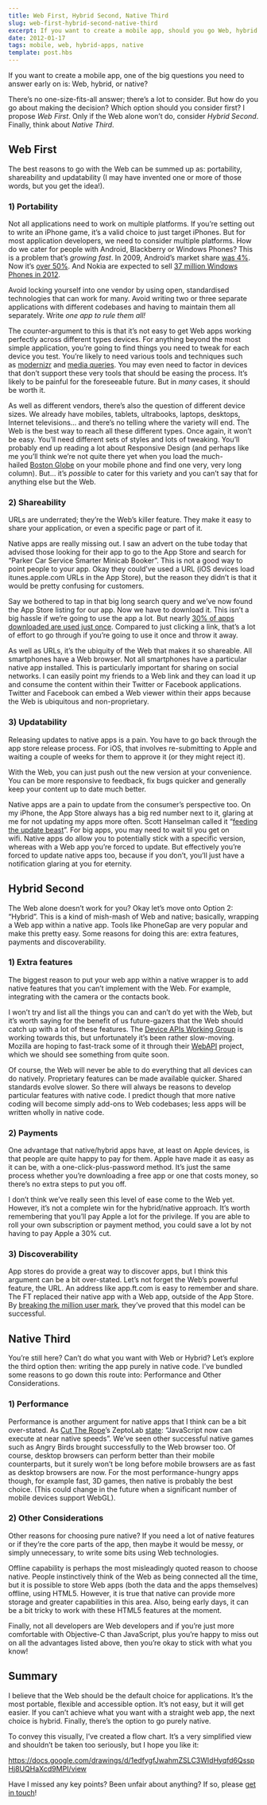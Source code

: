 ```yaml
---
title: Web First, Hybrid Second, Native Third
slug: web-first-hybrid-second-native-third
excerpt: If you want to create a mobile app, should you go Web, hybrid or native? Here's what I propose... 
date: 2012-01-17
tags: mobile, web, hybrid-apps, native
template: post.hbs
---
```


If you want to create a mobile app, one of the big questions you need to
answer early on is: Web, hybrid, or native?

There’s no one-size-fits-all answer; there’s a lot to consider. But how
do you go about making the decision? Which option should you consider
first? I propose *Web First*. Only if the Web alone won’t do,
consider *Hybrid Second*. Finally, think about *Native Third*.

## Web First

The best reasons to go with the Web can be summed up as: portability,
shareability and updatability (I may have invented one or more of those
words, but you get the idea!).

### 1) Portability

Not all applications need to work on multiple platforms. If you’re
setting out to write an iPhone game, it’s a valid choice to just target
iPhones. But for most application developers, we need to consider
multiple platforms. How do we cater for people with Android, Blackberry
or Windows Phones? This is a problem that’s *growing fast*. In 2009,
Android’s market share [was
4%](http://en.wikipedia.org/wiki/Smartphone#Market_share). Now
it’s [over
50%](http://articles.businessinsider.com/2011-11-15/tech/30400455_1_ios-iphone-smartphone-market).
And Nokia are expected to sell [37 million Windows Phones in
2012](http://www.techspot.com/vb/topic176086.html). 

Avoid locking yourself into one vendor by using open, standardised
technologies that can work for many. Avoid writing two or three separate
applications with different codebases and having to maintain them all
separately. Write *one app to rule them all!*

The counter-argument to this is that it’s not easy to get Web apps
working perfectly across different types devices. For anything beyond
the most simple application, you’re going to find things you need to
tweak for each device you test. You’re likely to need various tools and
techniques such as [modernizr](http://www.modernizr.com/) and [media
queries](http://www.w3.org/TR/css3-mediaqueries/). You may even need to
factor in devices that don’t support these very tools that should be
easing the process. It’s likely to be painful for the foreseeable
future. But in *many* cases, it should be worth it.

As well as different vendors, there’s also the question of different
device sizes. We already have mobiles, tablets, ultrabooks, laptops,
desktops, Internet televisions… and there’s no telling where the variety
will end. The Web is the best way to reach all these different types.
Once again, it won’t be easy. You’ll need different sets of styles and
lots of tweaking. You’ll probably end up reading a lot about Responsive
Design (and perhaps like me you’ll think we’re not quite there yet when
you load the much-hailed [Boston Globe](http://bostonglobe.com/) on your
mobile phone and find one very, very long column). But… it’s *possible*
to cater for this variety and you can’t say that for anything else but
the Web.

### 2) Shareability

URLs are underrated; they’re the Web’s killer feature. They make it easy
to share your application, or even a specific page or part of it.

Native apps are really missing out. I saw an advert on the tube today
that advised those looking for their app to go to the App Store and
search for “Parker Car Service Smarter Minicab Booker”. This is not a
good way to point people to your app. Okay they could’ve used a URL (iOS
devices load itunes.apple.com URLs in the App Store), but the reason
they didn’t is that it would be pretty confusing for customers.

Say we bothered to tap in that big long search query and we’ve now found
the App Store listing for our app. Now we have to download it. This
isn’t a big hassle if we’re going to use the app a lot. But nearly [30%
of apps downloaded are used just
once](http://gigaom.com/2011/02/01/people-download-lots-of-apps-but-many-get-discarded/).
Compared to just clicking a link, that’s a lot of effort to go through
if you’re going to use it once and throw it away.

As well as URLs, it’s the ubiquity of the Web that makes it so
shareable. All smartphones have a Web browser. Not all smartphones have
a particular native app installed. This is particularly important for
sharing on social networks. I can easily point my friends to a Web link
and they can load it up and consume the content within their Twitter or
Facebook applications. Twitter and Facebook can embed a Web viewer
within their apps because the Web is ubiquitous and non-proprietary.

### 3) Updatability

Releasing updates to native apps is a pain. You have to go back through
the app store release process. For iOS, that involves re-submitting to
Apple and waiting a couple of weeks for them to approve it (or they
might reject it).

With the Web, you can just push out the new version at your convenience.
You can be more responsive to feedback, fix bugs quicker and generally
keep your content up to date much better.

Native apps are a pain to update from the consumer’s perspective too. On
my iPhone, the App Store always has a big red number next to it, glaring
at me for not updating my apps more often. Scott Hanselman called it
“[feeding the update
beast](http://www.hanselman.com/blog/AppsAreTooMuchLike1990sCDROMsAndNotEnoughLikeTheWeb.aspx#a579d5c5e-2daf-49a2-b22a-4a0bcbb5a24e)”.
For big apps, you may need to wait til you get on wifi. Native apps do
allow you to potentially stick with a specific version, whereas with a
Web app you’re forced to update. But effectively you’re forced to update
native apps too, because if you don’t, you’ll just have a notification
glaring at you for eternity.

## Hybrid Second

The Web alone doesn’t work for you? Okay let’s move onto Option 2:
“Hybrid”. This is a kind of mish-mash of Web and native; basically,
wrapping a Web app within a native app. Tools like PhoneGap are very
popular and make this pretty easy. Some reasons for doing this are:
extra features, payments and discoverability.

### 1) Extra features

The biggest reason to put your web app within a native wrapper is to add
native features that you can’t implement with the Web. For example,
integrating with the camera or the contacts book. 

I won’t try and list all the things you can and can’t do yet with the
Web, but it’s worth saying for the benefit of us future-gazers that the
Web should catch up with a lot of these features. The [Device APIs
Working Group](http://www.w3.org/2009/dap/) is working towards this, but
unfortunately it’s been rather slow-moving. Mozilla are hoping to
fast-track some of it through
their [WebAPI](https://wiki.mozilla.org/WebAPI) project, which we should
see something from quite soon.

Of course, the Web will never be able to do everything that all devices
can do natively. Proprietary features can be made available quicker.
Shared standards evolve slower. So there will always be reasons to
develop particular features with native code. I predict though that more
native coding will become simply add-ons to Web codebases; less apps
will be written wholly in native code.

### 2) Payments

One advantage that native/hybrid apps have, at least on Apple devices,
is that people are quite happy to pay for them. Apple have made it as
easy as it can be, with a one-click-plus-password method. It’s just the
same process whether you’re downloading a free app or one that costs
money, so there’s no extra steps to put you off.

I don’t think we’ve really seen this level of ease come to the Web yet.
However, it’s not a complete win for the hybrid/native approach. It’s
worth remembering that you’ll pay Apple a lot for the privilege. If you
are able to roll your own subscription or payment method, you could save
a lot by not having to pay Apple a 30% cut.

### 3) Discoverability

App stores do provide a great way to discover apps, but I think this
argument can be a bit over-stated. Let’s not forget the Web’s powerful
feature, the URL. An address like app.ft.com is easy to remember and
share. The FT replaced their native app with a Web app, outside of the
App Store. By [breaking the million user
mark](http://www.google.co.uk/url?sa=t&rct=j&q=ft%20million%20app&source=web&cd=2&ved=0CCgQFjAB&url=http%3A%2F%2Faboutus.ft.com%2F2011%2F11%2F18%2Fft-web-app-registers-one-million-users%2F&ei=QLkVT87ROIrtOZbSiYwB&usg=AFQjCNH8BSvef6E7ptab87dhKrn09P8y8A),
they’ve proved that this model can be successful.

## Native Third

You’re still here? Can’t do what you want with Web or Hybrid? Let’s
explore the third option then: writing the app purely in native code.
I’ve bundled some reasons to go down this route into: Performance and
Other Considerations.

### 1) Performance

Performance is another argument for native apps that I think can be a
bit over-stated. As [Cut The Rope](http://www.cuttherope.ie/)’s
ZeptoLab [state](http://www.cuttherope.ie/dev/): “JavaScript now can
execute at near native speeds”. We’ve seen other successful native games
such as Angry Birds brought successfully to the Web browser too. Of
course, desktop browsers can perform better than their mobile
counterparts, but it surely won’t be long before mobile browsers are as
fast as desktop browsers are now. For the most performance-hungry apps
though, for example fast, 3D games, then native is probably the best
choice. (This could change in the future when a significant number of
mobile devices support WebGL).

### 2) Other Considerations

Other reasons for choosing pure native? If you need a lot of native
features or if they’re the core parts of the app, then maybe it would be
messy, or simply unnecessary, to write some bits using Web technologies.

Offline capability is perhaps the most misleadingly quoted reason to
choose native. People instinctively think of the Web as being connected
all the time, but it is possible to store Web apps (both the data and
the apps themselves) offline, using HTML5. However, it is true that
native can provide more storage and greater capabilities in this area.
Also, being early days, it can be a bit tricky to work with these HTML5
features at the moment.

Finally, not all developers are Web developers and if you’re just more
comfortable with Objective-C than JavaScript, plus you’re happy to miss
out on all the advantages listed above, then you’re okay to stick with
what you know!

## Summary

I believe that the Web should be the default choice for applications.
It’s the most portable, flexible and accessible option. It’s not easy,
but it will get easier. If you can’t achieve what you want with a
straight web app, the next choice is hybrid. Finally, there’s the option
to go purely native.

To convey this visually, I’ve created a flow chart. It’s a very
simplified view and shouldn’t be taken too seriously, but I hope you
like it:

<https://docs.google.com/drawings/d/1edfygfJwahmZSLC3WIdHyqfd6QsspHj8UQHaXcd9MPI/view>

Have I missed any key points? Been unfair about anything? If so, please
[get in touch](https://twitter.com/poshaughnessy)!
